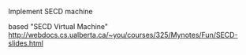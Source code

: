 Implement SECD machine

based "SECD Virtual Machine"
http://webdocs.cs.ualberta.ca/~you/courses/325/Mynotes/Fun/SECD-slides.html
